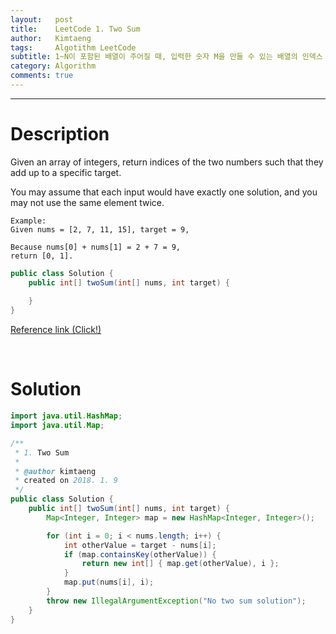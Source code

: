 ```yaml
---
layout:   post
title:    LeetCode 1. Two Sum
author:   Kimtaeng
tags: 	  Algotithm LeetCode
subtitle: 1~N이 포함된 배열이 주어질 때, 입력한 숫자 M을 만들 수 있는 배열의 인덱스 찾기
category: Algorithm
comments: true
---
```


<hr/>

# Description

Given an array of integers, return indices of the two numbers such that they add up to a specific target.

You may assume that each input would have exactly one solution, and you may not use the same element twice.

```
Example:
Given nums = [2, 7, 11, 15], target = 9,

Because nums[0] + nums[1] = 2 + 7 = 9,
return [0, 1].
```

```java
public class Solution {
    public int[] twoSum(int[] nums, int target) {
        
    }
}
```

<a href="https://leetcode.com/problems/two-sum/description/" target="_blank">Reference link (Click!)</a>

<br/>

# Solution

```java
import java.util.HashMap;
import java.util.Map;

/**
 * 1. Two Sum
 *
 * @author kimtaeng
 * created on 2018. 1. 9
 */
public class Solution {
	public int[] twoSum(int[] nums, int target) {
		Map<Integer, Integer> map = new HashMap<Integer, Integer>();

		for (int i = 0; i < nums.length; i++) {
			int otherValue = target - nums[i];
			if (map.containsKey(otherValue)) {
				return new int[] { map.get(otherValue), i };
			} 
			map.put(nums[i], i);
		}
		throw new IllegalArgumentException("No two sum solution");
	}
}
```
